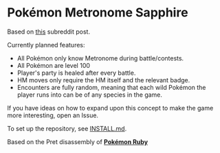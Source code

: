 # Pokémon Metronome Sapphire

Based on [this](https://www.reddit.com/r/twitchplayspokemon/comments/6q06qu/idea_for_a_future_run/) subreddit post.

Currently planned features:

* All Pokémon only know Metronome during battle/contests.
* All Pokémon are level 100
* Player's party is healed after every battle.
* HM moves only require the HM itself and the relevant badge.
* Encounters are fully random, meaning that each wild Pokémon the player runs into can be of any species in the game.

If you have ideas on how to expand upon this concept to make the game more interesting, open an Issue.

To set up the repository, see [INSTALL.md](INSTALL.md).

Based on the Pret disassembly of [**Pokémon Ruby**][pokeruby]

[pokeruby]: https://github.com/pret/pokeruby
